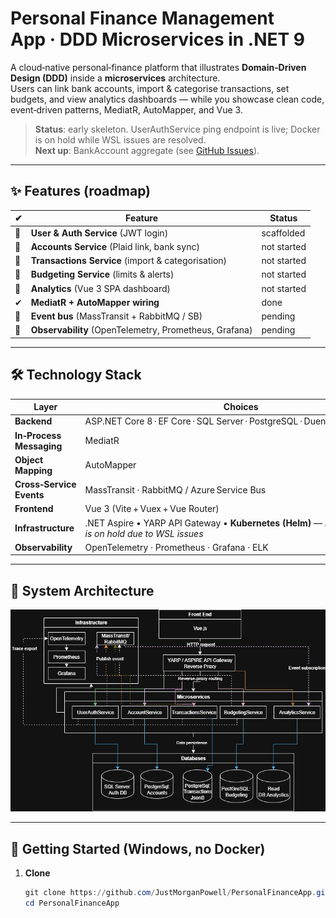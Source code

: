 ﻿# Personal Finance Management App · DDD Microservices in .NET 9

A cloud‑native personal‑finance platform that illustrates **Domain‑Driven Design (DDD)** inside a **microservices** architecture.  
Users can link bank accounts, import & categorise transactions, set budgets, and view analytics dashboards — while you showcase clean code, event‑driven patterns, MediatR, AutoMapper, and Vue 3.

> **Status**: early skeleton. UserAuthService ping endpoint is live; Docker is on hold while WSL issues are resolved.  
> **Next up**: BankAccount aggregate (see [GitHub Issues](../../issues)).

---

## ✨ Features (roadmap)

| ✔ | Feature | Status |
|---|---------|--------|
| 🔄 | **User & Auth Service** (JWT login) | scaffolded |
| 🔄 | **Accounts Service** (Plaid link, bank sync) | not started |
| 🔄 | **Transactions Service** (import & categorisation) | not started |
| 🔄 | **Budgeting Service** (limits & alerts) | not started |
| 🔄 | **Analytics** (Vue 3 SPA dashboard) | not started |
| ✔ | **MediatR + AutoMapper wiring** | done |
| 🔄 | **Event bus** (MassTransit + RabbitMQ / SB) | pending |
| 🔄 | **Observability** (OpenTelemetry, Prometheus, Grafana) | pending |

---

## 🛠️ Technology Stack

| Layer | Choices |
|-------|---------|
| **Backend** | ASP.NET Core 8 · EF Core · SQL Server · PostgreSQL · Duende IdentityServer |
| **In‑Process Messaging** | MediatR |
| **Object Mapping** | AutoMapper |
| **Cross‑Service Events** | MassTransit · RabbitMQ / Azure Service Bus |
| **Frontend** | Vue 3 (Vite + Vuex + Vue Router) |
| **Infrastructure** |.NET Aspire • YARP API Gateway •  **Kubernetes (Helm)** — *Docker/Compose is on hold due to WSL issues* |
| **Observability** | OpenTelemetry · Prometheus · Grafana · ELK |

---

## 🧭 System Architecture

![System Architecture](Diagrams/Level1_diagram_PFA.jpg)


---


## 🚀 Getting Started (Windows, no Docker)

1. **Clone**
   ```powershell
   git clone https://github.com/JustMorganPowell/PersonalFinanceApp.git
   cd PersonalFinanceApp
